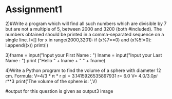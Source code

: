 # Assignment1
2)#Write a program which will find all such numbers which are divisible by 7 but are not a multiple of 5, between 2000 and 3200 (both #included). The numbers obtained should be printed in a comma-separated sequence on a single line.
l=[]
for x in range(2000,3201):
    if (x%7==0) and (x%5!=0):
        l.append((x))
print(l)

3)fname = input("Input your First Name : ")
  lname = input("Input your Last Name : ")
  print ("Hello  " + lname + " " + fname)



4)Write a Python program to find the volume of a sphere with diameter 12 cm.
Formula: V=4/3 * π * r
pi = 3.1415926535897931
r= 6.0
V= 4.0/3.0*pi* r**3
print('The volume of the sphere is: ',V)  

#output for this question is given as output3 image
